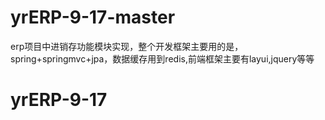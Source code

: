 # yrERP-9-17-master
erp项目中进销存功能模块实现，整个开发框架主要用的是，spring+springmvc+jpa，数据缓存用到redis,前端框架主要有layui,jquery等等
# yrERP-9-17

